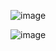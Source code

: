 


![image](https://user-images.githubusercontent.com/65450871/168414618-96bd101f-59c9-4c05-9931-4f59fcf65eef.png)



![image](https://user-images.githubusercontent.com/65450871/168414607-6afac537-c261-4257-9efa-3c8fb5b71b3e.png)
